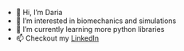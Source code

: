 - 👋 Hi, I’m Daria
- 👀 I’m interested in biomechanics and simulations
- 🌱 I’m currently learning more python libraries
- 📫 Checkout my [LinkedIn](https://linkedin.com/in/daria-gelbich)
